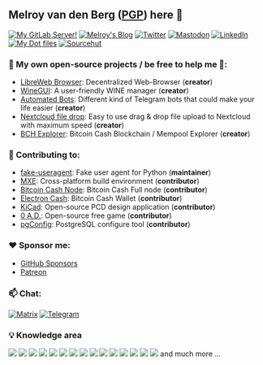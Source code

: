 ## Melroy van den Berg ([PGP](https://gist.github.com/danger89/a8ec8d5d30a9ed2d7480046dcba4b375)) here 👋

[![My GitLab Server!](https://img.shields.io/badge/GitLab-330F63?style=for-the-badge&logo=gitlab&logoColor=white)](https://gitlab.melroy.org/melroy)
[![Melroy's Blog](https://img.shields.io/badge/Blog-orange?style=for-the-badge&logo=wordpress&logoColor=white)](https://blog.melroy.org)
[![Twitter](https://img.shields.io/badge/Twitter-1DA1F2?style=for-the-badge&logo=twitter&logoColor=white)](https://twitter.com/RealMelroy)
[![Mastodon](https://img.shields.io/badge/Mastodon-5C4DE4?style=for-the-badge&logo=mastodon&logoColor=white)]([https://twitter.com/RealMelroy](https://mastodon.melroy.org/@melroy))
[![LinkedIn](https://img.shields.io/badge/LinkedIn-0077B5?style=for-the-badge&logo=linkedin&logoColor=white)](https://www.linkedin.com/in/melroyvandenberg/)
[![My Dot files](https://img.shields.io/badge/Dot%20Files-green?style=for-the-badge&logo=Linux&logoColor=white)](https://gitlab.melroy.org/melroy/dotfiles)
[![Sourcehut](https://img.shields.io/badge/Sourcehut-gray?style=for-the-badge&logo=circle&logoColor=white)](https://sr.ht/~melroy/)

### 🔭 My own open-source projects / be free to help me 🚀:

* [LibreWeb Browser](https://gitlab.melroy.org/libreweb/browser): Decentralized Web-Browser (**creator**)
* [WineGUI](https://gitlab.melroy.org/melroy/winegui): A user-friendly WINE manager (**creator**)
* [Automated Bots](https://github.com/automated-bots): Different kind of Telegram bots that could make your life easier (**creator**)
* [Nextcloud file drop](https://gitlab.melroy.org/melroy/nextcloud-file-drop): Easy to use drag & drop file upload to Nextcloud with maximum speed (**creator**)
* [BCH Explorer](https://explorer.melroy.org): Bitcoin Cash Blockchain / Mempool Explorer (**creator**)

### 💼 Contributing to:

* [fake-useragent](https://github.com/fake-useragent/fake-useragent): Fake user agent for Python (**maintainer**)
* [MXE](https://github.com/mxe/mxe): Cross-platform build environment (**contributor**)
* [Bitcoin Cash Node](https://gitlab.com/bitcoin-cash-node/bitcoin-cash-node): Bitcoin Cash Full node (**contributor**)
* [Electron Cash](https://github.com/Electron-Cash/Electron-Cash): Bitcoin Cash Wallet  (**contributor**)
* [KiCad](https://www.kicad.org/): Open-source PCD design application (**contributor**)
* [0 A.D.](https://play0ad.com/): Open-source free game (**contributor**)
* [pgConfig](https://www.pgconfig.org): PostgreSQL configure tool (**contributor**)

### ❤️ Sponsor me:

* [GitHub Sponsors](https://github.com/sponsors/melroy89)
* [Patreon](https://www.patreon.com/Melroy)

### 📫 Chat:

[![Matrix](https://img.shields.io/badge/Matrix-0dbd8b?style=for-the-badge&logo=matrix&logoColor=white)](https://matrix.to/#/@melroy:melroy.org)
[![Telegram](https://img.shields.io/badge/Telegram-2CA5E0?style=for-the-badge&logo=telegram&logoColor=white)](https://t.me/melroyvandenberg)

### 💡 Knowledge area 

![](https://img.shields.io/badge/C-00599C?style=for-the-badge&logo=c&logoColor=white)
![](https://img.shields.io/badge/C%2B%2B-00599C?style=for-the-badge&logo=c%2B%2B&logoColor=white)
![](https://img.shields.io/badge/Python-14354C?style=for-the-badge&logo=python&logoColor=white)
![](https://img.shields.io/badge/TypeScript-007ACC?style=for-the-badge&logo=typescript&logoColor=white)
![](https://img.shields.io/badge/JavaScript-F7DF1E?style=for-the-badge&logo=javascript&logoColor=black)
![](https://img.shields.io/badge/Node.js-43853D?style=for-the-badge&logo=node.js&logoColor=white)
![](https://img.shields.io/badge/Python-3776AB?style=for-the-badge&logo=python&logoColor=white)
![](https://img.shields.io/badge/Java-ED8B00?style=for-the-badge&logo=java&logoColor=white)
![](https://img.shields.io/badge/PHP-777BB4?style=for-the-badge&logo=php&logoColor=white)
![](https://img.shields.io/badge/Rust-000000?style=for-the-badge&logo=rust&logoColor=white)
![](https://img.shields.io/badge/Shell_Script-121011?style=for-the-badge&logo=gnu-bash&logoColor=white)
![](https://img.shields.io/badge/Angular-DD0031?style=for-the-badge&logo=angular&logoColor=white)
![](https://img.shields.io/badge/MySQL-00000F?style=for-the-badge&logo=mysql&logoColor=white)
![](https://img.shields.io/badge/PostgreSQL-316192?style=for-the-badge&logo=postgresql&logoColor=white)
![](https://img.shields.io/badge/MongoDB-4EA94B?style=for-the-badge&logo=mongodb&logoColor=white)
and much more ...
